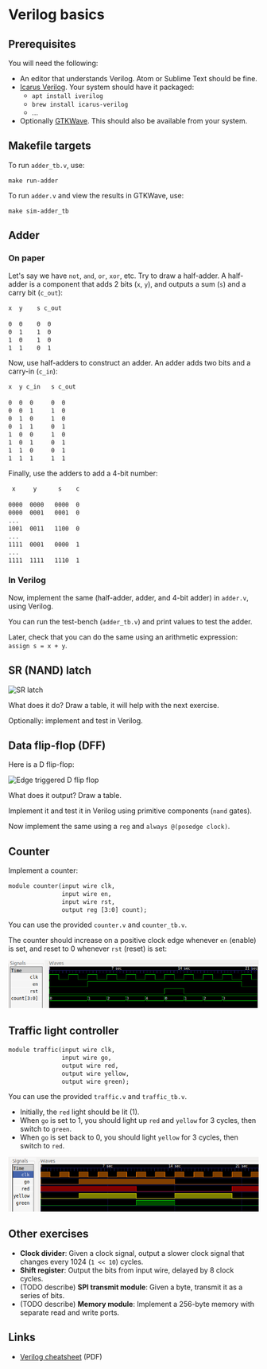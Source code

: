 # Verilog basics

## Prerequisites

You will need the following:

- An editor that understands Verilog. Atom or Sublime Text should be fine.
- [Icarus Verilog](http://iverilog.icarus.com/). Your system should have it
  packaged:
    - `apt install iverilog`
    - `brew install icarus-verilog`
    - ...
- Optionally [GTKWave](http://gtkwave.sourceforge.net/). This should also be
  available from your system.

## Makefile targets

To run `adder_tb.v`, use:

    make run-adder

To run `adder.v` and view the results in GTKWave, use:

    make sim-adder_tb

## Adder

### On paper

Let's say we have `not`, `and`, `or`, `xor`, etc. Try to draw a half-adder. A
half-adder is a component that adds 2 bits (`x`, `y`), and outputs a sum (`s`)
and a carry bit (`c_out`):

    x  y    s c_out

    0  0    0  0
    0  1    1  0
    1  0    1  0
    1  1    0  1

Now, use half-adders to construct an adder. An adder adds two bits and a carry-in (`c_in`):

    x  y c_in   s c_out

    0  0  0     0  0
    0  0  1     1  0
    0  1  0     1  0
    0  1  1     0  1
    1  0  0     1  0
    1  0  1     0  1
    1  1  0     0  1
    1  1  1     1  1

Finally, use the adders to add a 4-bit number:

     x     y      s    c

    0000  0000   0000  0
    0000  0001   0001  0
    ...
    1001  0011   1100  0
    ...
    1111  0001   0000  1
    ...
    1111  1111   1110  1

### In Verilog

Now, implement the same (half-adder, adder, and 4-bit adder) in `adder.v`,
using Verilog.

You can run the test-bench (`adder_tb.v`) and print values to test the adder.

Later, check that you can do the same using an arithmetic expression: `assign s = x + y`.

## SR (NAND) latch

![SR latch](https://upload.wikimedia.org/wikipedia/commons/9/92/SR_Flip-flop_Diagram.svg)

What does it do? Draw a table, it will help with the next exercise.

Optionally: implement and test in Verilog.

## Data flip-flop (DFF)

Here is a D flip-flop:

![Edge triggered D flip flop](https://upload.wikimedia.org/wikipedia/commons/thumb/9/99/Edge_triggered_D_flip_flop.svg/448px-Edge_triggered_D_flip_flop.svg.png)

What does it output? Draw a table.

Implement it and test it in Verilog using primitive components (`nand` gates).

Now implement the same using a `reg` and `always @(posedge clock)`.

## Counter

Implement a counter:

    module counter(input wire clk,
                   input wire en,
                   input wire rst,
                   output reg [3:0] count);

You can use the provided `counter.v` and `counter_tb.v`.

The counter should increase on a positive clock edge whenever `en` (enable) is
set, and reset to 0 whenever `rst` (reset) is set:

![counter wave](counter.png)

## Traffic light controller

    module traffic(input wire clk,
                   input wire go,
                   output wire red,
                   output wire yellow,
                   output wire green);

You can use the provided `traffic.v` and `traffic_tb.v`.

- Initially, the `red` light should be lit (1).
- When `go` is set to 1, you should light up `red` and `yellow` for 3 cycles,
  then switch to `green`.
- When `go` is set back to 0, you should light `yellow` for 3 cycles, then
  switch to `red`.

![traffic wave](traffic.png)

## Other exercises

- **Clock divider**: Given a clock signal, output a slower clock signal that
  changes every 1024 (`1 << 10`) cycles.
- **Shift register**: Output the bits from input wire, delayed by 8 clock
  cycles.
- (TODO describe) **SPI transmit module**: Given a byte, transmit it as a
  series of bits.
- (TODO describe) **Memory module**: Implement a 256-byte memory with separate
  read and write ports.

## Links

- [Verilog cheatsheet](https://www.cl.cam.ac.uk/teaching/0910/ECAD+Arch/files/verilogcheatsheet.pdf) (PDF)
